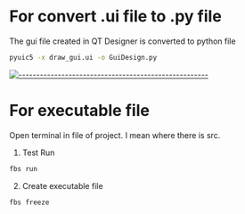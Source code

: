 # For convert .ui file to .py file

The gui file created in QT Designer is converted to python file

```sh
pyuic5 -x draw_gui.ui -o GuiDesign.py
```
[![-----------------------------------------------------](https://raw.githubusercontent.com/andreasbm/readme/master/assets/lines/colored.png)]()

# For executable file

Open terminal in file of project. I mean where there is src.

1. Test Run
```sh
fbs run
```
2. Create executable file
```sh
fbs freeze
```
 
